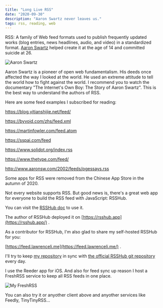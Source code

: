 ```yaml
---
title: "Long Live RSS"
date: "2020-09-30"
description: "Aaron Swartz never leaves us."
tags: rss, reading, web
---
```


RSS: A family of Web feed formats used to publish frequently updated works (blog entries, news headlines, audio, and video) in a standardized format. [Aaron Swartz](http://www.aaronsw.com/) helped create it at the age of 14 and committed suicide at 26.

![Aaron Swartz](/images/long-live-rss/aaronswartz.jpg)

Aaron Swartz is a pioneer of open web fundamentalism. His deeds once affected the way I looked at the world. He used an extreme attitude to tell the world how to fight against the world. I recommend you to watch the documentary "The Internet's Own Boy: The Story of Aaron Swartz". This is the best way to understand the authors of RSS.

Here are some feed examples I subscribed for reading:

<https://blog.yitianshijie.net/feed/>

<https://byvoid.com/zhs/feed.xml>

<https://martinfowler.com/feed.atom>

<https://sspai.com/feed>

<https://www.solidot.org/index.rss>

<https://www.thetype.com/feed/>

<http://www.aaronsw.com/2002/feeds/pgessays.rss>

Some apps for RSS were removed from the Chinese App Store in the autumn of 2020.

<div>
  <tweet id="1310963891539709952" />
</div>
<div>
  <tweet id="1310553289545658369" />
</div>
<div>
  <tweet id="922363626329133057" />
</div>
<div>
  <tweet id="1311127240713711616" />
</div>

Not every website supports RSS. But good news is, there's a great web app for everyone to build the RSS feed with JavaScript: RSSHub.

You can visit the [RSSHub doc](https://docs.rsshub.app/) to use it.

The author of RSSHub deployed it on [https://rsshub.app](https://rsshub.app/) .

As a contributor for RSSHub, I'm also glad to share my self-hosted RSSHub for you:

[https://feed.lawrenceli.me](https://feed.lawrenceli.me/) .

I'll try to keep [my repository](https://github.com/la3rence/RSSHub) in sync with [the official RSSHub git repository](https://github.com/DIYgod/RSSHub) every day.

I use the Reeder app for iOS. And also for feed sync up reason I host a FreshRSS service to keep all RSS feeds in one place.

![My FreshRSS](/images/long-live-rss/freshrss.png)

You can also try it or anyother client above and anyother services like Feedly, TinyTinyRSS...
